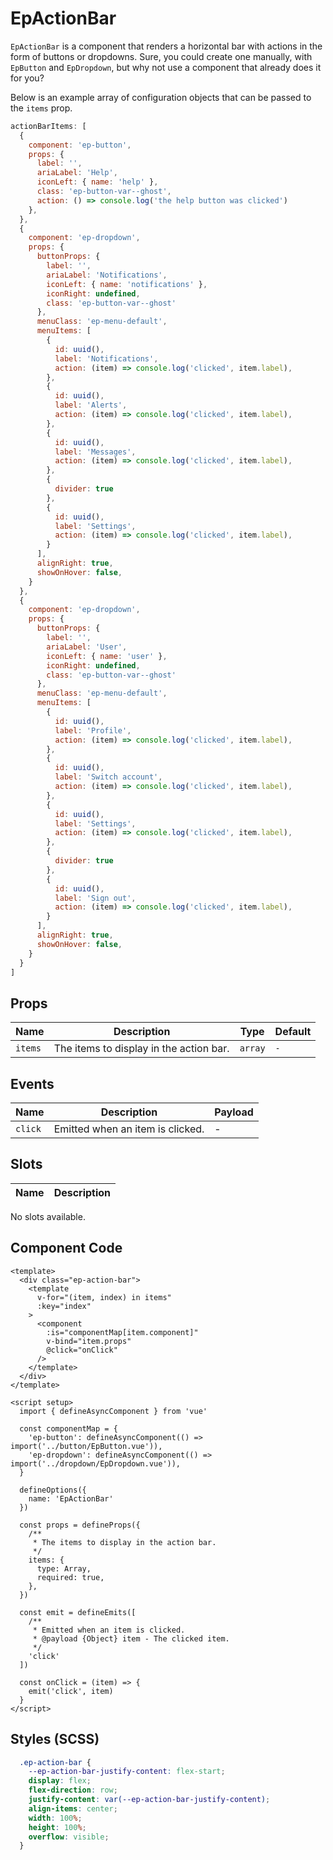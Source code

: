 # EpActionBar



`EpActionBar` is a component that renders a horizontal bar with actions in the form of buttons or dropdowns. Sure, you could create one manually, with `EpButton` and `EpDropdown`, but why not use a component that already does it for you?

Below is an example array of configuration objects that can be passed to the `items` prop.

```js
actionBarItems: [
  {
    component: 'ep-button',
    props: {
      label: '',
      ariaLabel: 'Help',
      iconLeft: { name: 'help' },
      class: 'ep-button-var--ghost',
      action: () => console.log('the help button was clicked')
    },
  },
  {
    component: 'ep-dropdown',
    props: {
      buttonProps: {
        label: '',
        ariaLabel: 'Notifications',
        iconLeft: { name: 'notifications' },
        iconRight: undefined,
        class: 'ep-button-var--ghost'
      },
      menuClass: 'ep-menu-default',
      menuItems: [
        {
          id: uuid(),
          label: 'Notifications',
          action: (item) => console.log('clicked', item.label),
        },
        {
          id: uuid(),
          label: 'Alerts',
          action: (item) => console.log('clicked', item.label),
        },
        {
          id: uuid(),
          label: 'Messages',
          action: (item) => console.log('clicked', item.label),
        },
        {
          divider: true
        },
        {
          id: uuid(),
          label: 'Settings',
          action: (item) => console.log('clicked', item.label),
        }
      ],
      alignRight: true,
      showOnHover: false,
    }
  },
  {
    component: 'ep-dropdown',
    props: {
      buttonProps: {
        label: '',
        ariaLabel: 'User',
        iconLeft: { name: 'user' },
        iconRight: undefined,
        class: 'ep-button-var--ghost'
      },
      menuClass: 'ep-menu-default',
      menuItems: [
        {
          id: uuid(),
          label: 'Profile',
          action: (item) => console.log('clicked', item.label),
        },
        {
          id: uuid(),
          label: 'Switch account',
          action: (item) => console.log('clicked', item.label),
        },
        {
          id: uuid(),
          label: 'Settings',
          action: (item) => console.log('clicked', item.label),
        },
        {
          divider: true
        },
        {
          id: uuid(),
          label: 'Sign out',
          action: (item) => console.log('clicked', item.label),
        }
      ],
      alignRight: true,
      showOnHover: false,
    }
  }
]
```
    

## Props
| Name | Description | Type | Default |
|------|-------------|------|---------|
| `items` | The items to display in the action bar. | `array` | `-` |

## Events
| Name    | Description                 | Payload    |
|---------|-----------------------------|------------|
| `click` | Emitted when an item is clicked. | - |

## Slots
| Name | Description |
|------|-------------|
No slots available.

## Component Code

```vue
<template>
  <div class="ep-action-bar">
    <template
      v-for="(item, index) in items"
      :key="index"
    >
      <component
        :is="componentMap[item.component]"
        v-bind="item.props"
        @click="onClick"
      />
    </template>
  </div>
</template>

<script setup>
  import { defineAsyncComponent } from 'vue'

  const componentMap = {
    'ep-button': defineAsyncComponent(() => import('../button/EpButton.vue')),
    'ep-dropdown': defineAsyncComponent(() => import('../dropdown/EpDropdown.vue')),
  }

  defineOptions({
    name: 'EpActionBar'
  })

  const props = defineProps({
    /**
     * The items to display in the action bar.
     */
    items: {
      type: Array,
      required: true,
    },
  })

  const emit = defineEmits([
    /**
     * Emitted when an item is clicked.
     * @payload {Object} item - The clicked item.
     */
    'click'
  ])

  const onClick = (item) => {
    emit('click', item)
  }
</script>

```


## Styles (SCSS)

```scss
  .ep-action-bar {
    --ep-action-bar-justify-content: flex-start;
    display: flex;
    flex-direction: row;
    justify-content: var(--ep-action-bar-justify-content);
    align-items: center;
    width: 100%;
    height: 100%;
    overflow: visible;
  }
```